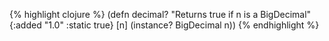{% highlight clojure %}
(defn decimal?
  "Returns true if n is a BigDecimal"
  {:added "1.0"
   :static true}
  [n] (instance? BigDecimal n))
{% endhighlight %}

